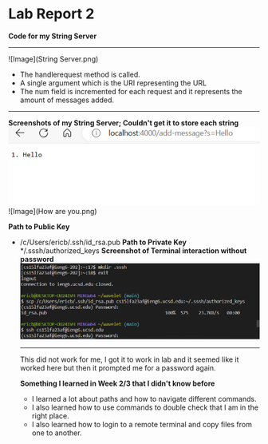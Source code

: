 # Lab Report 2 
**Code for my String Server**
***
![Image](String Server.png)
* The handlerequest method is called.
*  A single argument which is the URI representing the URL
*  The num field is incremented for each request and it represents the amount of messages added.
  ***
  **Screenshots of my String Server; Couldn't get it to store each string**
  ![Image](Hello.png)
  ![Image](How are you.png)
  
**Path to Public Key**
* /c/Users/ericb/.ssh/id_rsa.pub
**Path to Private Key**
  */.sssh/authorized_keys
  **Screenshot of Terminal interaction without password**
  ![Image](Nopassword.png)
  ***
  This did not work for me, I got it to work in lab and it seemed like it worked here but then it prompted me for a password again.

  **Something I learned in Week 2/3 that I didn't know before**
  * I learned a lot about paths and how to navigate different commands.
  * I also learned how to use commands to double check that I am in the right place.
  * I also learned how to login to a remote terminal and copy files from one to another. 
  
